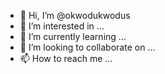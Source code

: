 - 👋 Hi, I’m @okwodukwodus
- 👀 I’m interested in ...
- 🌱 I’m currently learning ...
- 💞️ I’m looking to collaborate on ...
- 📫 How to reach me ...

<!---
okwodukwodus/okwodukwodus is a ✨ special ✨ repository because its `README.md` (this file) appears on your GitHub profile.
You can click the Preview link to take a look at your changes.
--->
